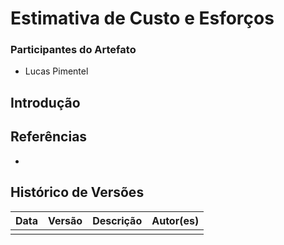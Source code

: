 # Estimativa de Custo e Esforços

### Participantes do Artefato

- Lucas Pimentel

## Introdução


## Referências

- 

## Histórico de Versões

| Data | Versão | Descrição | Autor(es) |
|------|--------|-----------|-----------|
|      |        |           |           |
